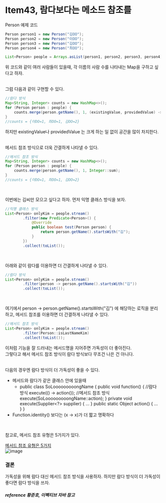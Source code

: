 # Item43, 람다보다는 메소드 참조를

Person 예제 코드

```java
Person person1 = new Person("김OO");
Person person2 = new Person("이OO");
Person person3 = new Person("김OO");
Person person4 = new Person("최OO");
```

```java
List<Person> people = Arrays.asList(person1, person2, person3, person4);
```

위 코드와 같이 여러 사람들이 있을때, 각 이름의 사람 수를 나타내는 Map을 구하고 싶다고 하자.  
<br>
  
  
그럼 다음과 같이 구현할 수 있다.

```java
//람다 방식
Map<String, Integer> counts = new HashMap<>();
for (Person person : people) {
    counts.merge(person.getName(), 1, (existingValue, providedValue) -> existingValue + providedValue);
}
//counts = {이OO=1, 최OO=1, 김OO=2}
```

하지만 existingValue나 providedValue 는 크게 하는 일 없이 공간을 많이 차지한다.  
<br>
  

메서드 참조 방식으로 더욱 간결하게 나타낼 수 있다.

```java
//메서드 참조 방식
Map<String, Integer> counts = new HashMap<>();
for (Person person : people) {
    counts.merge(person.getName(), 1, Integer::sum);
}
//counts = {이OO=1, 최OO=1, 김OO=2}
```
<br>  
  

이번에는 김씨만 모으고 싶다고 하자.
먼저 익명 클래스 방식을 보자.

```java
//익명 클래스 방식
List<Person> onlyKim = people.stream()
        .filter(new Predicate<Person>() {
            @Override
            public boolean test(Person person) {
                return person.getName().startsWith("김");
            }
        })
        .collect(toList());
```
<br>

  
아래와 같이 람다를 이용하면 더 간결하게 나타낼 수 있다.

```java
//람다 방식
List<Person> onlyKim = people.stream()
        .filter(person -> person.getName().startsWith("김"))
        .collect(toList());
```
<br>
  
여기에서 person -> person.getName().startsWith("김") 에 해당하는 로직을 분리하고, 메서드 참조를 이용하면 더 간결하게 나타낼 수 있다.

```java
//메서드 참조 방식
List<Person> onlyKim = people.stream()
        .filter(Person::isLastNameKim)
        .collect(toList());
```
 
이처럼 기능을 잘 드러내는 메서드명을 지어주면 가독성이 더 좋아진다.  
그렇다고 해서 메서드 참조 방식이 람다 방식보다 무조건 나은 건 아니다.   
<br>
  
다음의 경우엔 람다 방식이 더 가독성이 좋을 수 있다.

- 메서드와 람다가 같은 클래스 안에 있을때
    - public class SoLooooooooongName { public void function() { //람다 방식 execute(() -> action()); //메서드 참조 방식 execute(SoLooooooooongName::action); } private void execute(Supplier<?> supplier) { ... } public static Object action() { ... }
    }
- Function.identity() 보다는 (x -> x)가 더 짧고 명확하다

<br>  
  
참고로, 메서드 참조 유형은 5가지가 있다.  

[메서드 참조 유형은 5가지](https://www.notion.so/4dc2c99f73d74fcda247e168cef8c2eb)  
![image](https://user-images.githubusercontent.com/72185011/181590104-47705580-bfef-44cc-a885-147072f27668.png)


### **결론**

가독성을 위해 람다 대신 메서드 참조 방식을 사용하자. 
하지만 람다 방식이 더 가독성이 좋다면 람다 방식을 쓰자. 

##### reference 황준호, 이펙티브 자바 참고
